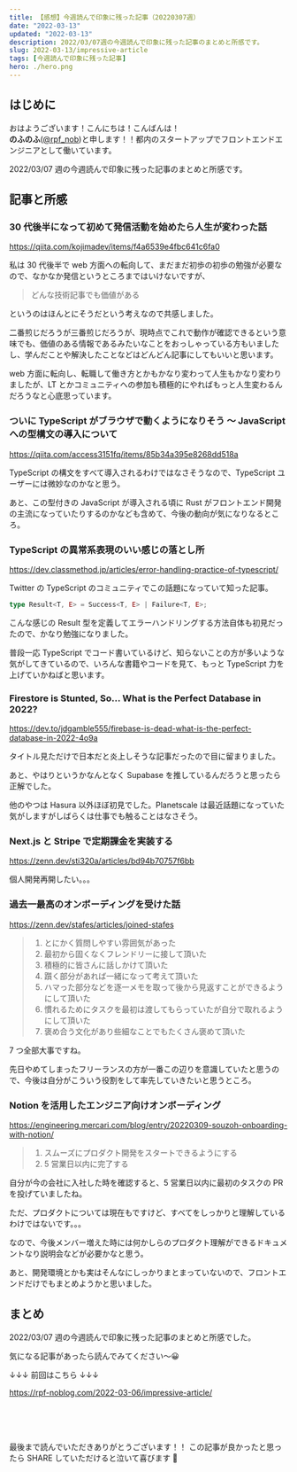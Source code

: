 ```yaml
---
title: 【感想】今週読んで印象に残った記事（20220307週）
date: "2022-03-13"
updated: "2022-03-13"
description: 2022/03/07週の今週読んで印象に残った記事のまとめと所感です。
slug: 2022-03-13/impressive-article
tags: [今週読んで印象に残った記事]
hero: ./hero.png
---
```


## はじめに

おはようございます！こんにちは！こんばんは！<br>
**のふのふ**([@rpf_nob](https://twitter.com/rpf_nob))と申します！！都内のスタートアップでフロントエンドエンジニアとして働いています。

2022/03/07 週の今週読んで印象に残った記事のまとめと所感です。

## 記事と所感

### 30 代後半になって初めて発信活動を始めたら人生が変わった話

https://qiita.com/kojimadev/items/f4a6539e4fbc641c6fa0

私は 30 代後半で web 方面への転向して、まだまだ初歩の初歩の勉強が必要なので、なかなか発信というところまではいけないですが、

> どんな技術記事でも価値がある

というのはほんとにそうだという考えなので共感しました。

二番煎じだろうが三番煎じだろうが、現時点でこれで動作が確認できるという意味でも、価値のある情報であるみたいなことをおっしゃっている方もいましたし、学んだことや解決したことなどはどんどん記事にしてもいいと思います。

web 方面に転向し、転職して働き方とかもかなり変わって人生もかなり変わりましたが、LT とかコミュニティへの参加も積極的にやればもっと人生変わるんだろうなと心底思っています。

### ついに TypeScript がブラウザで動くようになりそう 〜 JavaScript への型構文の導入について

https://qiita.com/access3151fq/items/85b34a395e8268dd518a

TypeScript の構文をすべて導入されるわけではなさそうなので、TypeScript ユーザーには微妙なのかなと思う。

あと、この型付きの JavaScript が導入される頃に Rust がフロントエンド開発の主流になっていたりするのかなども含めて、今後の動向が気になりなるところ。

### TypeScript の異常系表現のいい感じの落とし所

https://dev.classmethod.jp/articles/error-handling-practice-of-typescript/

Twitter の TypeScript のコミュニティでこの話題になっていて知った記事。

```ts
type Result<T, E> = Success<T, E> | Failure<T, E>;
```

こんな感じの Result 型を定義してエラーハンドリングする方法自体も初見だったので、かなり勉強になりました。

普段一応 TypeScript でコード書いているけど、知らないことの方が多いような気がしてきているので、いろんな書籍やコードを見て、もっと TypeScript 力を上げていかねばと思います。

### Firestore is Stunted, So... What is the Perfect Database in 2022?

https://dev.to/jdgamble555/firebase-is-dead-what-is-the-perfect-database-in-2022-4o9a

タイトル見ただけで日本だと炎上しそうな記事だったので目に留まりました。

あと、やはりというかなんとなく Supabase を推しているんだろうと思ったら正解でした。

他のやつは Hasura 以外ほぼ初見でした。Planetscale は最近話題になっていた気がしますがしばらくは仕事でも触ることはなさそう。

### Next.js と Stripe で定期課金を実装する

https://zenn.dev/sti320a/articles/bd94b70757f6bb

個人開発再開したい。。。

### 過去一最高のオンボーディングを受けた話

https://zenn.dev/stafes/articles/joined-stafes

> 1. とにかく質問しやすい雰囲気があった
> 2. 最初から固くなくフレンドリーに接して頂いた
> 3. 積極的に皆さんに話しかけて頂いた
> 4. 躓く部分があれば一緒になって考えて頂いた
> 5. ハマった部分などを逐一メモを取って後から見返すことができるようにして頂いた
> 6. 慣れるためにタスクを最初は渡してもらっていたが自分で取れるようにして頂いた
> 7. 褒め合う文化があり些細なことでもたくさん褒めて頂いた

7 つ全部大事ですね。

先日やめてしまったフリーランスの方が一番この辺りを意識していたと思うので、今後は自分がこういう役割をして率先していきたいと思うところ。

### Notion を活用したエンジニア向けオンボーディング

https://engineering.mercari.com/blog/entry/20220309-souzoh-onboarding-with-notion/

> 1. スムーズにプロダクト開発をスタートできるようにする
> 2. 5 営業日以内に完了する

自分が今の会社に入社した時を確認すると、5 営業日以内に最初のタスクの PR を投げていましたね。

ただ、プロダクトについては現在もですけど、すべてをしっかりと理解しているわけではないです。。。

なので、今後メンバー増えた時には何かしらのプロダクト理解ができるドキュメントなり説明会などが必要かなと思う。

あと、開発環境とかも実はそんなにしっかりまとまっていないので、フロントエンドだけでもまとめようかと思いました。

## まとめ

2022/03/07 週の今週読んで印象に残った記事のまとめと所感でした。

気になる記事があったら読んでみてください〜😀

↓↓↓ 前回はこちら ↓↓↓

https://rpf-noblog.com/2022-03-06/impressive-article/

<br>
<br>
<br>

最後まで読んでいただきありがとうございます！！
この記事が良かったと思ったら SHARE していただけると泣いて喜びます 🤣
